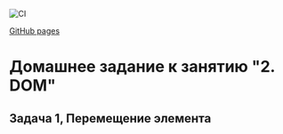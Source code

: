 ![CI](https://github.com/PVLKorobov/NT_JS3_1/actions/workflows/web.yml/badge.svg)

[GitHub pages](https://pvlkorobov.github.io/NT_JS3_2-1/)

# Домашнее задание к занятию "2. DOM"

## Задача 1, Перемещение элемента
